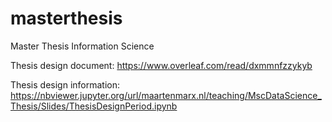 # masterthesis
Master Thesis Information Science

Thesis design document: https://www.overleaf.com/read/dxmmnfzzykyb

Thesis design information: https://nbviewer.jupyter.org/url/maartenmarx.nl/teaching/MscDataScience_Thesis/Slides/ThesisDesignPeriod.ipynb
